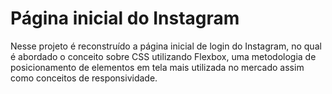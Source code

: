 # Página inicial do Instagram

Nesse projeto é reconstruído a página inicial de login do Instagram, no qual é abordado o conceito sobre CSS utilizando Flexbox, uma metodologia de posicionamento de elementos em tela mais utilizada no mercado assim como conceitos de responsividade.


